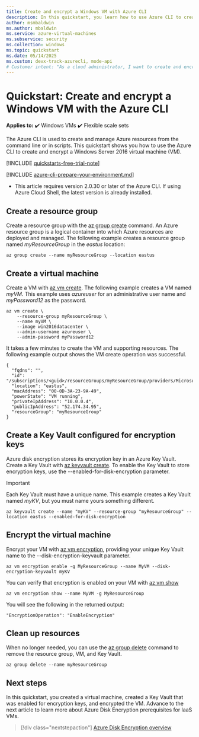 ```yaml
---
title: Create and encrypt a Windows VM with Azure CLI
description: In this quickstart, you learn how to use Azure CLI to create and encrypt a Windows virtual machine
author: msmbaldwin
ms.author: mbaldwin
ms.service: azure-virtual-machines
ms.subservice: security
ms.collection: windows
ms.topic: quickstart
ms.date: 05/14/2025
ms.custom: devx-track-azurecli, mode-api
# Customer intent: "As a cloud administrator, I want to create and encrypt a Windows virtual machine using command-line tools, so that I can enhance the security of my Azure resources efficiently."
---
```


# Quickstart: Create and encrypt a Windows VM with the Azure CLI

**Applies to:** :heavy_check_mark: Windows VMs :heavy_check_mark: Flexible scale sets 

The Azure CLI is used to create and manage Azure resources from the command line or in scripts. This quickstart shows you how to use the Azure CLI to create and encrypt a Windows Server 2016 virtual machine (VM).

[!INCLUDE [quickstarts-free-trial-note](~/reusable-content/ce-skilling/azure/includes/quickstarts-free-trial-note.md)]

[!INCLUDE [azure-cli-prepare-your-environment.md](~/reusable-content/azure-cli/azure-cli-prepare-your-environment.md)]

- This article requires version 2.0.30 or later of the Azure CLI. If using Azure Cloud Shell, the latest version is already installed.

## Create a resource group

Create a resource group with the [az group create](/cli/azure/group#az-group-create) command. An Azure resource group is a logical container into which Azure resources are deployed and managed. The following example creates a resource group named *myResourceGroup* in the *eastus* location:

```azurecli-interactive
az group create --name myResourceGroup --location eastus
```

## Create a virtual machine

Create a VM with [az vm create](/cli/azure/vm#az-vm-create). The following example creates a VM named *myVM*. This example uses *azureuser* for an administrative user name and *myPassword12* as the password.

```azurecli-interactive
az vm create \
    --resource-group myResourceGroup \
    --name myVM \
    --image win2016datacenter \
    --admin-username azureuser \
    --admin-password myPassword12
```

It takes a few minutes to create the VM and supporting resources. The following example output shows the VM create operation was successful.

```console
{
  "fqdns": "",
  "id": "/subscriptions/<guid>/resourceGroups/myResourceGroup/providers/Microsoft.Compute/virtualMachines/myVM",
  "location": "eastus",
  "macAddress": "00-0D-3A-23-9A-49",
  "powerState": "VM running",
  "privateIpAddress": "10.0.0.4",
  "publicIpAddress": "52.174.34.95",
  "resourceGroup": "myResourceGroup"
}
```

## Create a Key Vault configured for encryption keys

Azure disk encryption stores its encryption key in an Azure Key Vault. Create a Key Vault with [az keyvault create](/cli/azure/keyvault#az-keyvault-create). To enable the Key Vault to store encryption keys, use the --enabled-for-disk-encryption parameter.
> [!Important]
> Each Key Vault must have a unique name. This example creates a Key Vault named *myKV*, but you must name yours something different.

```azurecli-interactive
az keyvault create --name "myKV" --resource-group "myResourceGroup" --location eastus --enabled-for-disk-encryption
```

## Encrypt the virtual machine

Encrypt your VM with [az vm encryption](/cli/azure/vm/encryption), providing your unique Key Vault name to the --disk-encryption-keyvault parameter.

```azurecli-interactive
az vm encryption enable -g MyResourceGroup --name MyVM --disk-encryption-keyvault myKV
```

You can verify that encryption is enabled on your VM with [az vm show](/cli/azure/vm/encryption#az-vm-encryption-show)

```azurecli-interactive
az vm encryption show --name MyVM -g MyResourceGroup
```

You will see the following in the returned output:

```console
"EncryptionOperation": "EnableEncryption"
```

## Clean up resources

When no longer needed, you can use the [az group delete](/cli/azure/group) command to remove the resource group, VM, and Key Vault.

```azurecli-interactive
az group delete --name myResourceGroup
```

## Next steps

In this quickstart, you created a virtual machine, created a Key Vault that was enabled for encryption keys, and encrypted the VM.  Advance to the next article to learn more about Azure Disk Encryption prerequisites for IaaS VMs.

> [!div class="nextstepaction"]
> [Azure Disk Encryption overview](disk-encryption-overview.md)
